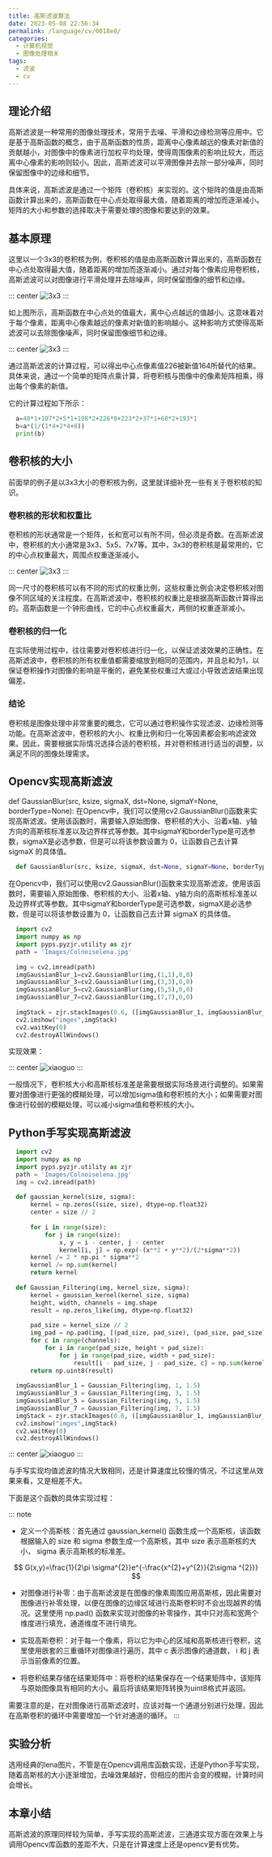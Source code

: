 ```yaml
---
title: 高斯滤波算法
date: 2023-05-08 22:56:34
permalink: /language/cv/0018e8/
categories:
  - 计算机视觉
  - 图像处理相关
tags:
  - 滤波
  - cv
---
```


<!-- more -->

## 理论介绍

高斯滤波是一种常用的图像处理技术，常用于去噪、平滑和边缘检测等应用中。它是基于高斯函数的概念，由于高斯函数的性质，距离中心像素越远的像素对新值的贡献越小，对图像中的像素进行加权平均处理，使得周围像素的影响比较大，而远离中心像素的影响则较小。因此，高斯滤波可以平滑图像并去除一部分噪声，同时保留图像中的边缘和细节。

具体来说，高斯滤波是通过一个矩阵（卷积核）来实现的。这个矩阵的值是由高斯函数计算出来的，高斯函数在中心点处取得最大值，随着距离的增加而逐渐减小。矩阵的大小和参数的选择取决于需要处理的图像和要达到的效果。

## 基本原理

这里以一个3x3的卷积核为例，卷积核的值是由高斯函数计算出来的，高斯函数在中心点处取得最大值，随着距离的增加而逐渐减小。通过对每个像素应用卷积核，高斯滤波可以对图像进行平滑处理并去除噪声，同时保留图像的细节和边缘。

::: center
![3x3](https://cdn.statically.io/gh/Auorui/AI-Learning-Materials/main/webbg/bkpic/CV/2_2_1.jpg)
:::

如上图所示，高斯函数在中心点处的值最大，离中心点越远的值越小。这意味着对于每个像素，距离中心像素越远的像素对新值的影响越小。这种影响方式使得高斯滤波可以去除图像噪声，同时保留图像细节和边缘。

::: center
![3x3](https://cdn.statically.io/gh/Auorui/AI-Learning-Materials/main/webbg/bkpic/CV/2_2_2.jpg)
:::

通过高斯滤波的计算过程，可以得出中心点像素值226被新值164所替代的结果。具体来说，通过一个简单的矩阵点乘计算，将卷积核与图像中的像素矩阵相乘，得出每个像素的新值。

它的计算过程如下所示：

``` python
  a=40*1+107*2+5*1+198*2+226*8+223*2+37*1+68*2+193*1
  b=a*(1/(1*4+2*4+8))
  print(b)
```

## 卷积核的大小
前面举的例子是以3x3大小的卷积核为例，这里就详细补充一些有关于卷积核的知识。

### 卷积核的形状和权重比
卷积核的形状通常是一个矩阵，长和宽可以有所不同，但必须是奇数。在高斯滤波中，卷积核的大小通常是3x3、5x5、7x7等。其中，3x3的卷积核是最常用的，它的中心点权重最大，周围点权重逐渐减小。

::: center
![3x3](https://cdn.statically.io/gh/Auorui/AI-Learning-Materials/main/webbg/bkpic/CV/2_2_3.png)
:::

同一尺寸的卷积核可以有不同的形式的权重比例，这些权重比例会决定卷积核对图像不同区域的关注程度。在高斯滤波中，卷积核的权重比是根据高斯函数计算得出的。高斯函数是一个钟形曲线，它的中心点权重最大，两侧的权重逐渐减小。

### 卷积核的归一化
在实际使用过程中，往往需要对卷积核进行归一化，以保证滤波效果的正确性。在高斯滤波中，卷积核的所有权重值都需要缩放到相同的范围内，并且总和为1，以保证卷积操作对图像的影响是平衡的，避免某些权重过大或过小导致滤波结果出现偏差。

### 结论
卷积核是图像处理中非常重要的概念，它可以通过卷积操作实现滤波、边缘检测等功能。在高斯滤波中，卷积核的大小、权重比例和归一化等因素都会影响滤波效果。因此，需要根据实际情况选择合适的卷积核，并对卷积核进行适当的调整，以满足不同的图像处理需求。

## Opencv实现高斯滤波
def GaussianBlur(src, ksize, sigmaX, dst=None, sigmaY=None, borderType=None):
在Opencv中，我们可以使用cv2.GaussianBlur()函数来实现高斯滤波。使用该函数时，需要输入原始图像、卷积核的大小、沿着x轴、y轴方向的高斯核标准差以及边界样式等参数。其中sigmaY和borderType是可选参数，sigmaX是必选参数，但是可以将该参数设置为 0，让函数自己去计算 sigmaX 的具体值。

``` python
  def GaussianBlur(src, ksize, sigmaX, dst=None, sigmaY=None, borderType=None):
```

在Opencv中，我们可以使用cv2.GaussianBlur()函数来实现高斯滤波。使用该函数时，需要输入原始图像、卷积核的大小、沿着x轴、y轴方向的高斯核标准差以及边界样式等参数。其中sigmaY和borderType是可选参数，sigmaX是必选参数，但是可以将该参数设置为 0，让函数自己去计算 sigmaX 的具体值。

``` python
  import cv2
  import numpy as np
  import pyps.pyzjr.utility as zjr
  path = 'Images/Colnoiselena.jpg'
  
  img = cv2.imread(path)
  imgGaussianBlur_1=cv2.GaussianBlur(img,(1,1),0,0)
  imgGaussianBlur_3=cv2.GaussianBlur(img,(3,3),0,0)
  imgGaussianBlur_5=cv2.GaussianBlur(img,(5,5),0,0)
  imgGaussianBlur_7=cv2.GaussianBlur(img,(7,7),0,0)
  
  imgStack = zjr.stackImages(0.6, ([imgGaussianBlur_1, imgGaussianBlur_3], [imgGaussianBlur_5, imgGaussianBlur_7]))
  cv2.imshow("imges",imgStack)
  cv2.waitKey(0)
  cv2.destroyAllWindows()
```

实现效果： 

::: center
![xiaoguo](https://cdn.statically.io/gh/Auorui/AI-Learning-Materials/main/webbg/bkpic/CV/2_2_4.png)
:::

一般情况下，卷积核大小和高斯核标准差是需要根据实际场景进行调整的。如果需要对图像进行更强的模糊处理，可以增加sigma值和卷积核的大小；如果需要对图像进行较弱的模糊处理，可以减小sigma值和卷积核的大小。

## Python手写实现高斯滤波

```python
  import cv2
  import numpy as np
  import pyps.pyzjr.utility as zjr
  path = 'Images/Colnoiselena.jpg'
  img = cv2.imread(path)
  
  def gaussian_kernel(size, sigma):
      kernel = np.zeros((size, size), dtype=np.float32)
      center = size // 2
  
      for i in range(size):
          for j in range(size):
              x, y = i - center, j - center
              kernel[i, j] = np.exp(-(x**2 + y**2)/(2*sigma**2))
      kernel /= 2 * np.pi * sigma**2
      kernel /= np.sum(kernel)
      return kernel
  
  def Gaussian_Filtering(img, kernel_size, sigma):
      kernel = gaussian_kernel(kernel_size, sigma)
      height, width, channels = img.shape
      result = np.zeros_like(img, dtype=np.float32)
  
      pad_size = kernel_size // 2
      img_pad = np.pad(img, [(pad_size, pad_size), (pad_size, pad_size), (0, 0)], mode='constant')
      for c in range(channels):
          for i in range(pad_size, height + pad_size):
              for j in range(pad_size, width + pad_size):
                  result[i - pad_size, j - pad_size, c] = np.sum(kernel * img_pad[i - pad_size:i + pad_size + 1, j - pad_size:j + pad_size + 1, c])
      return np.uint8(result)
  
  imgGaussianBlur_1 = Gaussian_Filtering(img, 1, 1.5)
  imgGaussianBlur_3 = Gaussian_Filtering(img, 3, 1.5)
  imgGaussianBlur_5 = Gaussian_Filtering(img, 5, 1.5)
  imgGaussianBlur_7 = Gaussian_Filtering(img, 7, 1.5)
  imgStack = zjr.stackImages(0.6, ([imgGaussianBlur_1, imgGaussianBlur_3], [imgGaussianBlur_5, imgGaussianBlur_7]))
  cv2.imshow("imges",imgStack)
  cv2.waitKey(0)
  cv2.destroyAllWindows()
```

::: center
![xiaoguo](https://cdn.statically.io/gh/Auorui/AI-Learning-Materials/main/webbg/bkpic/CV/2_2_5.png)
:::

与手写实现均值滤波的情况大致相同，还是计算速度比较慢的情况，不过这里从效果来看，又是相差不大。

下面是这个函数的具体实现过程： 

::: note
* 定义一个高斯核：首先通过 gaussian_kernel() 函数生成一个高斯核，该函数根据输入的 size 和 sigma 参数生成一个高斯核，其中 size 表示高斯核的大小， sigma 表示高斯核的标准差。


$$
        G(x,y)=\frac{1}{2\pi \sigma^{2}}e^{-\frac{x^{2}+y^{2}}{2\sigma ^{2}}}
$$


* 对图像进行补零：由于高斯滤波是在图像的像素周围应用高斯核，因此需要对图像进行补零处理，以便在图像的边缘区域进行高斯卷积时不会出现越界的情况。这里使用 np.pad() 函数来实现对图像的补零操作，其中只对高和宽两个维度进行填充，通道维度不进行填充。

* 实现高斯卷积：对于每一个像素，将以它为中心的区域和高斯核进行卷积，这里使用嵌套的三重循环对图像进行遍历，其中 c 表示图像的通道数， i 和 j 表示当前像素的位置。

* 将卷积结果存储在结果矩阵中：将卷积的结果保存在一个结果矩阵中，该矩阵与原始图像具有相同的大小。最后将该结果矩阵转换为uint8格式并返回。

需要注意的是，在对图像进行高斯滤波时，应该对每一个通道分别进行处理，因此在高斯卷积的循环中需要增加一个针对通道的循环。
:::
## 实验分析
选用经典的lena图片，不管是在Opencv调用库函数实现，还是Python手写实现，随着高斯核的大小逐渐增加，去噪效果越好，但相应的图片会变的模糊，计算时间会增长。

## 本章小结
高斯滤波的原理同样较为简单，手写实现的高斯滤波，三通道实现方面在效果上与调用Opencv库函数的差距不大，只是在计算速度上还是opencv更有优势。